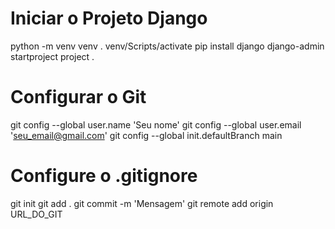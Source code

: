 # Iniciar o Projeto Django

python -m venv venv
. venv/Scripts/activate
pip install django
django-admin startproject project .

# Configurar o Git

git config --global user.name 'Seu nome'
git config --global user.email 'seu_email@gmail.com'
git config --global init.defaultBranch main
# Configure o .gitignore
git init
git add .
git commit -m 'Mensagem'
git remote add origin URL_DO_GIT